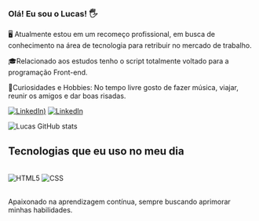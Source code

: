 ### Olá! Eu sou o Lucas! 🖐️

🖥️ Atualmente estou em um recomeço profissional, em busca de conhecimento na área de tecnologia 
para retribuir no mercado de trabalho. 

🎓Relacionado aos estudos tenho o script totalmente voltado para a programação Front-end.

🔎Curiosidades e Hobbies: No tempo livre gosto de fazer música, viajar, reunir os amigos e dar boas risadas.

[![LinkedIn](https://img.shields.io/badge/Instagram-E4405F?style=for-the-badge&logo=instagram&logoColor=white))](https://www.instagram.com/lucasalves0722/)
[![LinkedIn](https://img.shields.io/badge/LinkedIn-0077B5?style=for-the-badge&logo=linkedin&logoColor=white)](https://www.linkedin.com/in/lucas-alves-messias-6a004a200/)

![Lucas GitHub stats](https://github-readme-stats.vercel.app/api?username=lucasalves0722&show_icons=onedark)

## Tecnologias que eu uso no meu dia

<div style="display: inline_block"><br/>
  <img aling="center" alt="HTML5" src="https://img.shields.io/badge/HTML5-E34F26?style=for-the-badge&logo=html5&logoColor=white">
  <img aling="center" alt="CSS" src="https://img.shields.io/badge/CSS3-1572B6?style=for-the-badge&logo=css3&logoColor=white">
</div><br/>

Apaixonado na aprendizagem contínua, sempre buscando aprimorar minhas habilidades.
